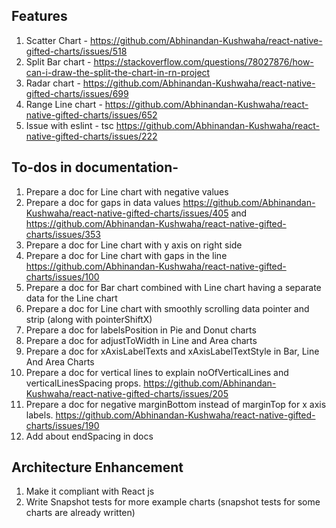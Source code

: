 ## Features

1. Scatter Chart - https://github.com/Abhinandan-Kushwaha/react-native-gifted-charts/issues/518
2. Split Bar chart - https://stackoverflow.com/questions/78027876/how-can-i-draw-the-split-the-chart-in-rn-project
3. Radar chart - https://github.com/Abhinandan-Kushwaha/react-native-gifted-charts/issues/699
4. Range Line chart - https://github.com/Abhinandan-Kushwaha/react-native-gifted-charts/issues/652
5. Issue with eslint - tsc https://github.com/Abhinandan-Kushwaha/react-native-gifted-charts/issues/222

## To-dos in documentation-

1. Prepare a doc for Line chart with negative values
2. Prepare a doc for gaps in data values https://github.com/Abhinandan-Kushwaha/react-native-gifted-charts/issues/405 and https://github.com/Abhinandan-Kushwaha/react-native-gifted-charts/issues/353
3. Prepare a doc for Line chart with y axis on right side
4. Prepare a doc for Line chart with gaps in the line https://github.com/Abhinandan-Kushwaha/react-native-gifted-charts/issues/100
5. Prepare a doc for Bar chart combined with Line chart having a separate data for the Line chart
6. Prepare a doc for Line chart with smoothly scrolling data pointer and strip (along with pointerShiftX)
7. Prepare a doc for labelsPosition in Pie and Donut charts
8. Prepare a doc for adjustToWidth in Line and Area charts
9. Prepare a doc for xAxisLabelTexts and xAxisLabelTextStyle in Bar, Line And Area Charts
10. Prepare a doc for vertical lines to explain noOfVerticalLines and verticalLinesSpacing props. https://github.com/Abhinandan-Kushwaha/react-native-gifted-charts/issues/205
11. Prepare a doc for negative marginBottom instead of marginTop for x axis labels. https://github.com/Abhinandan-Kushwaha/react-native-gifted-charts/issues/190
12. Add about endSpacing in docs

## Architecture Enhancement

1. Make it compliant with React js
2. Write Snapshot tests for more example charts (snapshot tests for some charts are already written)
